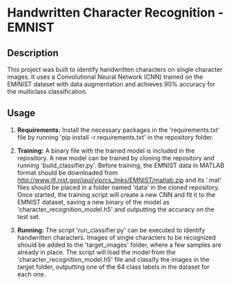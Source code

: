 # Handwritten Character Recognition - EMNIST

## Description
This project was built to identify handwritten characters on single character images. It uses a Convolutional Neural Network (CNN) trained on the EMINIST dataset with data augmentation and achieves 90% accuracy for the multiclass classification.

## Usage

1. <b>Requirements:</b> Install the necessary packages in the 'requirements.txt' file by running 'pip install -r requirements.txt' in the repository folder.

2. <b>Training:</b> A binary file with the trained model is included in the repository. A new model can be trained by cloning the repository and running 'build_classifier.py'. Before training, the EMNIST data in MATLAB format should be downloaded from http://www.itl.nist.gov/iaui/vip/cs_links/EMNIST/matlab.zip and its '.mat' files should be placed in a folder named 'data' in the cloned repository. Once started, the training script will create a new CNN and fit it to the EMNIST dataset, saving a new binary of the model as 'character_recognition_model.h5' and outputting the accuracy on the test set.

3. <b>Running:</b> The script 'run_classifier.py' can be executed to identify handwritten characters. Images of single characters to be recognized should be added to the 'target_images' folder, where a few samples are already in place. The script will load the model from the 'character_recognition_model.h5' file and classify the images in the target folder, outputting one of the 64 class labels in the dataset for each one.
